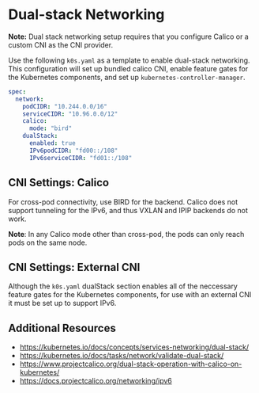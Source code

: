 # Dual-stack Networking

**Note:** Dual stack networking setup requires that you configure Calico or a custom CNI as the CNI provider.

Use the following `k0s.yaml` as a template to enable dual-stack networking. This configuration will set up bundled calico CNI, enable feature gates for the Kubernetes components, and set up `kubernetes-controller-manager`.

```yaml
spec:
  network:
    podCIDR: "10.244.0.0/16"
    serviceCIDR: "10.96.0.0/12"
    calico:
      mode: "bird"
    dualStack:
      enabled: true
      IPv6podCIDR: "fd00::/108"
      IPv6serviceCIDR: "fd01::/108"
```

## CNI Settings: Calico

For cross-pod connectivity, use BIRD for the backend. Calico does not support tunneling for the IPv6, and thus VXLAN and IPIP backends do not work.

**Note**: In any Calico mode other than cross-pod, the pods can only reach pods on the same node.

## CNI Settings: External CNI

Although the `k0s.yaml` dualStack section enables all of the neccessary feature gates for the Kubernetes components, for use with an external CNI it must be set up to support IPv6.

## Additional Resources

* https://kubernetes.io/docs/concepts/services-networking/dual-stack/
* https://kubernetes.io/docs/tasks/network/validate-dual-stack/
* https://www.projectcalico.org/dual-stack-operation-with-calico-on-kubernetes/
* https://docs.projectcalico.org/networking/ipv6